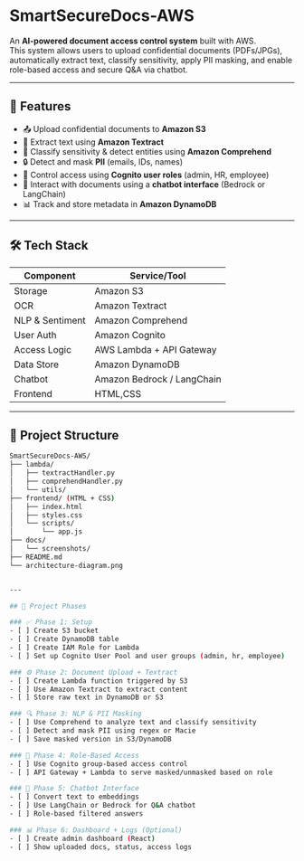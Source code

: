 # SmartSecureDocs-AWS

An **AI-powered document access control system** built with AWS.  
This system allows users to upload confidential documents (PDFs/JPGs), automatically extract text, classify sensitivity, apply PII masking, and enable role-based access and secure Q&A via chatbot.

---

## 🚀 Features

- 📤 Upload confidential documents to **Amazon S3**
- 🧾 Extract text using **Amazon Textract**
- 🧠 Classify sensitivity & detect entities using **Amazon Comprehend**
- 🔒 Detect and mask **PII** (emails, IDs, names)
- 👥 Control access using **Cognito user roles** (admin, HR, employee)
- 💬 Interact with documents using a **chatbot interface** (Bedrock or LangChain)
- 📊 Track and store metadata in **Amazon DynamoDB**

---

## 🛠️ Tech Stack

| Component        | Service/Tool              |
|------------------|---------------------------|
| Storage          | Amazon S3                 |
| OCR              | Amazon Textract           |
| NLP & Sentiment  | Amazon Comprehend         |
| User Auth        | Amazon Cognito            |
| Access Logic     | AWS Lambda + API Gateway  |
| Data Store       | Amazon DynamoDB           |
| Chatbot          | Amazon Bedrock / LangChain|
| Frontend         | HTML,CSS                  |

---

## 📂 Project Structure

```bash
SmartSecureDocs-AWS/
├── lambda/
│   ├── textractHandler.py
│   ├── comprehendHandler.py
│   └── utils/
├── frontend/ (HTML + CSS)
│   ├── index.html
│   ├── styles.css
│   └── scripts/
│       └── app.js
├── docs/
│   └── screenshots/
├── README.md
└── architecture-diagram.png


---

## 🧩 Project Phases

### ✅ Phase 1: Setup
- [ ] Create S3 bucket
- [ ] Create DynamoDB table
- [ ] Create IAM Role for Lambda
- [ ] Set up Cognito User Pool and user groups (admin, hr, employee)

### ⚙️ Phase 2: Document Upload + Textract
- [ ] Create Lambda function triggered by S3
- [ ] Use Amazon Textract to extract content
- [ ] Store raw text in DynamoDB or S3

### 🔍 Phase 3: NLP & PII Masking
- [ ] Use Comprehend to analyze text and classify sensitivity
- [ ] Detect and mask PII using regex or Macie
- [ ] Save masked version in S3/DynamoDB

### 🔐 Phase 4: Role-Based Access
- [ ] Use Cognito group-based access control
- [ ] API Gateway + Lambda to serve masked/unmasked based on role

### 🤖 Phase 5: Chatbot Interface
- [ ] Convert text to embeddings
- [ ] Use LangChain or Bedrock for Q&A chatbot
- [ ] Role-based filtered answers

### 📊 Phase 6: Dashboard + Logs (Optional)
- [ ] Create admin dashboard (React)
- [ ] Show uploaded docs, status, access logs